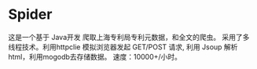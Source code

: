 # Spider
这是一个基于 Java开发 爬取上海专利局专利元数据，和全文的爬虫。
采用了多线程技术。利用httpclie 模拟浏览器发起 GET/POST 请求, 利用 Jsoup 解析 html，利用mogodb去存储数据。
速度：10000+/小时。

